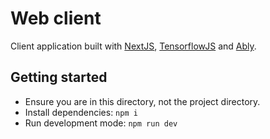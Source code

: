 # Web client

Client application built with [NextJS](https://nextjs.org/), [TensorflowJS](https://www.tensorflow.org/js) and [Ably](https://ably.com/).

## Getting started

- Ensure you are in this directory, not the project directory.
- Install dependencies: `npm i`
- Run development mode: `npm run dev`
